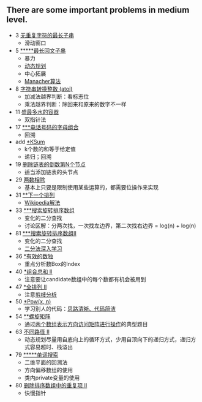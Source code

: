 There are some important problems in medium level.
--------------

- 3 [无重复字符的最长子串](https://leetcode-cn.com/problems/longest-substring-without-repeating-characters/)
    - 滑动窗口
- 5 [*****最长回文子串](https://leetcode-cn.com/problems/longest-palindromic-substring/)
    - 暴力
    - [动态规划](https://leetcode-cn.com/problems/longest-palindromic-substring/solution/zui-chang-hui-wen-zi-chuan-by-leetcode/)
    - 中心拓展
    - [Manacher算法](https://weiguozhao.github.io/2018/05/10/LongestPalindromicSubstring/)
- 8 [字符串转换整数 (atoi)](https://leetcode-cn.com/problems/string-to-integer-atoi/)
    - 加减法越界判断：看标志位
    - 乘法越界判断：除回来和原来的数字不一样
- 11 [盛最多水的容器](https://leetcode-cn.com/problems/container-with-most-water/)
    - 双指针法
- 17 [***电话号码的字母组合](https://leetcode-cn.com/problems/letter-combinations-of-a-phone-number/)
    - 回溯
- add [*KSum](https://leetcode-cn.com/problems/4sum/solution/kshu-zhi-he-de-tong-yong-mo-ban-by-mrxiong/)
    - k个数的和等于给定值
    - 递归；回溯
- 19 [删除链表的倒数第N个节点](https://leetcode-cn.com/problems/remove-nth-node-from-end-of-list/submissions/)
    - 适当添加链表的头节点
- 29 [两数相除](https://leetcode-cn.com/problems/divide-two-integers/)
    - 基本上只要是限制使用某些运算的，都需要位操作来实现
- 31 [**下一个排列](https://leetcode-cn.com/problems/next-permutation/)
    - [Wikipedia解法](https://leetcode-cn.com/problems/next-permutation/solution/xia-yi-ge-pai-lie-by-powcai/)
- 33 [***搜索旋转排序数组](https://leetcode-cn.com/problems/search-in-rotated-sorted-array/)
    - 变化的二分查找
    - 讨论区解：分两次找，一次找左边界，第二次找右边界 = log(n) + log(n)
- 81 [***搜索旋转排序数组II](https://leetcode-cn.com/problems/search-in-rotated-sorted-array-ii/)
    - 变化的二分查找
    - [二分法深入学习](https://www.liwei.party/2019/06/19/leetcode-solution-new/search-insert-position/)
- 36 [*有效的数独](https://leetcode-cn.com/problems/valid-sudoku/)
    - 重点分析数Box的Index
- 40 [*组合总和 II](https://leetcode-cn.com/problems/combination-sum-ii/)
    - 注意要让candidate数组中的每个数都有机会被用到
- 47 [*全排列 II](https://leetcode-cn.com/problems/permutations-ii)
    - 注意[剪枝分析](https://leetcode-cn.com/problems/permutations-ii/solution/hui-su-suan-fa-python-dai-ma-java-dai-ma-by-liwe-2/)
- 50 [*Pow(x, n)](https://leetcode-cn.com/problems/powx-n/)
    - 学习别人的代码：[思路清晰、代码简洁](https://leetcode-cn.com/problems/powx-n/solution/qing-xi-jian-dan-de-dan-han-shu-di-gui-wu-lei-xing/)
- 54 [**螺旋矩阵](https://leetcode-cn.com/problems/spiral-matrix/)
    - 通过[两个数组表示方向访问矩阵进行操作](https://leetcode-cn.com/problems/spiral-matrix/solution/luo-xuan-ju-zhen-by-leetcode/)的典型题目
- 63 [不同路径 II](https://leetcode-cn.com/problems/unique-paths-ii/)
    - 动态规划尽量用自底向上的循环方式，少用自顶向下的递归方式，递归方式容易超时、栈溢出
- 79 [*****单词搜索](https://leetcode-cn.com/problems/word-search/)
    - 二维平面的回溯法
    - 方向偏移数组的使用
    - 类内private变量的使用
- 80 [删除排序数组中的重复项 II](https://leetcode-cn.com/problems/remove-duplicates-from-sorted-array-ii/)
    - 快慢指针


